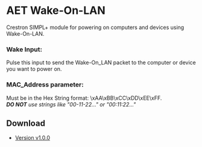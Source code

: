 # AET Wake-On-LAN
Crestron SIMPL+ module for powering on computers and devices using Wake-On-LAN. 

### Wake Input: 
Pulse this input to send the Wake-On_LAN packet to the computer or device you want to power on.

### MAC_Address parameter: 
Must be in the Hex String format: \xAA\xBB\xCC\xDD\xEE\xFF.  
_**DO NOT** use strings like "00-11-22..." or "00:11:22..."_

## Download
* [Version v1.0.0](https://github.com/tony722/AET-Wake-On-LAN/releases/download/v1.0.0/AET.Wake-On-LAN.v1.0.0.zip)